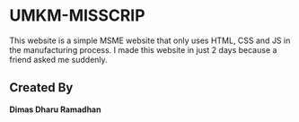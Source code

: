 # UMKM-MISSCRIP
This website is a simple MSME website that only uses HTML, CSS and JS in the manufacturing process. I made this website in just 2 days because a friend asked me suddenly.


 ## Created By
 **Dimas Dharu Ramadhan**
